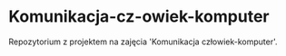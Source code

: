 # Komunikacja-cz-owiek-komputer
Repozytorium z projektem na zajęcia 'Komunikacja człowiek-komputer'.
